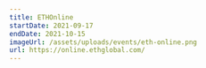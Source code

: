 ```yaml
---
title: ETHOnline
startDate: 2021-09-17
endDate: 2021-10-15
imageUrl: /assets/uploads/events/eth-online.png
url: https://online.ethglobal.com/
---
```


